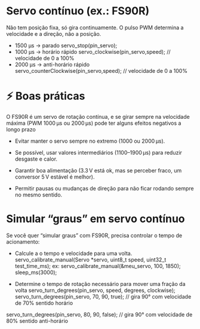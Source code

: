 # Servo contínuo (ex.: FS90R)
Não tem posição fixa, só gira continuamente.
O pulso PWM determina a velocidade e a direção, não a posição.
* 1500 µs → parado
servo_stop(pin_servo);
* 1000 µs → horário rápido
servo_clockwise(pin_servo,speed);  // velocidade de 0 a 100%
* 2000 µs → anti-horário rápido
servo_counterClockwise(pin_servo,speed);  // velocidade de 0 a 100%

# ⚡ Boas práticas
O FS90R é um servo de rotação contínua, e se girar sempre na velocidade máxima (PWM 1000 µs ou 2000 µs) pode ter alguns efeitos negativos a longo prazo

* Evitar manter o servo sempre no extremo (1000 ou 2000 µs).

* Se possível, usar valores intermediários (1100–1900 µs) para reduzir desgaste e calor.

* Garantir boa alimentação (3.3 V está ok, mas se perceber fraco, um conversor 5 V estável é melhor).

* Permitir pausas ou mudanças de direção para não ficar rodando sempre no mesmo sentido.

# Simular “graus” em servo contínuo
Se você quer “simular graus” com FS90R, precisa controlar o tempo de acionamento:

* Calcule a o tempo e velocidade para uma volta.
servo_calibrate_manual(Servo *servo, uint8_t speed, uint32_t test_time_ms);
ex: servo_calibrate_manual(&meu_servo, 100, 1850);
    sleep_ms(3000);

* Determine o tempo de rotação necessário para mover uma fração da volta
servo_turn_degrees(pin_servo, speed, degrees, clockwise);
servo_turn_degrees(pin_servo, 70, 90, true); // gira 90° com velocidade de 70% sentido horário

servo_turn_degrees(pin_servo, 80, 90, false); // gira 90° com velocidade de 80% sentido anti-horário
